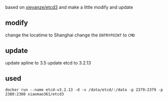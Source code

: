 based on [xieyanze/etcd3](https://hub.docker.com/r/xieyanze/etcd3/) and make a little modify and update

modify
---
change the locatime to Shanghai
change the `ENTRYPOINT` to `CMD`

update
---
update apline to 3.5
update etcd to 3.2.13

used
---
`docker run --name etcd-v3.2.13 -d -v /data/etcd/:/data -p 2379:2379 -p 2380:2380 xiaomao361/etcd3`

